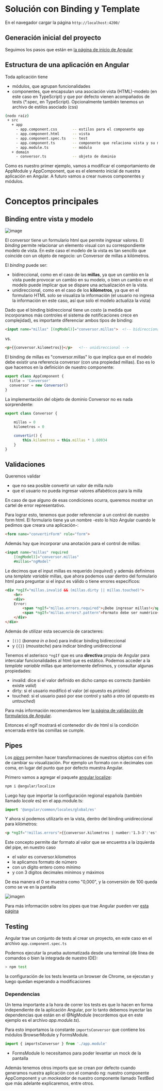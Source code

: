 # Solución con Binding y Template

En el navegador cargar la página `http://localhost:4200/`

## Generación inicial del proyecto

Seguimos los pasos que están en [la página de inicio de Angular](https://angular.io/guide/quickstart)

## Estructura de una aplicación en Angular

Toda aplicación tiene

- módulos, que agrupan funcionalidades
- componentes, que encapsulan una asociación vista (HTML)-modelo (en este caso en TypeScript) y que por defecto vienen acompañados de tests (*.spec, en TypeScript). Opcionalmente también tenemos un archivo de estilos asociado (css)

```bash
(nodo raíz)
 + src
   + app
     - app.component.css       -- estilos para el componente app
     - app.component.html      -- vista
     - app.component.spec.ts   -- test
     - app.component.ts        -- componente que relaciona vista y su modelo (un objeto de dominio)
     - app.module.ts           -- módulo
   + domain
     - conversor.ts            -- objeto de dominio
```

Como es nuestro primer ejemplo, vamos a modificar el comportamiento de AppModule y AppComponent, que es el elemento inicial de nuestra aplicación en Angular. A futuro vamos a crear nuevos componentes y módulos.

# Conceptos principales

## Binding entre vista y modelo

![image](images/Arquitectura_Overview.png)

El conversor tiene un formulario html que permite ingresar valores. El _binding_ permite relacionar un elemento visual con su correspondiente modelo de vista. En este caso el modelo de la vista es tan sencillo que coincide con un objeto de negocio: un Conversor de millas a kilómetros.

El _binding_ puede ser:

- bidireccional, como en el caso de las **millas**, ya que un cambio en la vista puede provocar un cambio en su modelo, o bien un cambio en el modelo puede implicar que se dispare una actualización en la vista. 
- unidireccional, como en el caso de los **kilómetros**, ya que en el formulario HTML solo se visualiza la información (el usuario no ingresa la información en este caso, así que solo el modelo actualiza la vista)

Dado que el binding bidireccional tiene un costo (a medida que incorporamos más controles el sistema de notificaciones crece en complejidad), es importante diferenciar ambos tipos de binding:

```html
<input name="millas" [(ngModel)]="conversor.millas">  <!-- bidireccional-->
```

vs.

```html
<p>{{conversor.kilometros}}</p>   <!-- unidireccional -->
```

El binding de millas es "conversor.millas" lo que implica que en el modelo debe existir una referencia conversor (con una propiedad millas). Eso es lo que hacemos en la definición de nuestro componente:

```typescript
export class AppComponent {
  title = 'Conversor'
  conversor = new Conversor()
}
```

La implementación del objeto de dominio Conversor no es nada sorprendente:

```typescript
export class Conversor {
 
    millas = 0
    kilometros = 0

    convertir() {
        this.kilometros = this.millas * 1.60934
    }
}
```

## Validaciones

Queremos validar

- que no sea posible convertir un valor de milla nulo
- que el usuario no pueda ingresar valores alfabéticos para la milla

En caso de que alguno de esas condiciones ocurra, queremos mostrar un cartel de error representativo.

Para lograr esto, tenemos que poder referenciar a un control de nuestro form html. El formulario tiene ya un nombre -esto lo hizo Angular cuando le pedimos que creara una aplicación-:

```html
<form name="convertirForm" role="form">
```

Además hay que incorporar una anotación para el control de millas:

```html
<input name="millas" required 
    [(ngModel)]="conversor.millas" 
    #millas="ngModel"
```

Le decimos que el input millas es requerido (_required_) y además definimos una _template variable_ millas, que ahora podemos usar dentro del formulario html para preguntar si el input es válido o tiene errores específicos:

```html
<div *ngIf="millas.invalid && (millas.dirty || millas.touched)">
    <br>
    <div>
    Error:
        <span *ngIf="millas.errors.required">¡Debe ingresar millas!</span>
        <span *ngIf="millas.errors?.pattern">Formato debe ser numérico</span>
    </div>
</div>
```

Además de utilizar esta secuencia de caracteres:

- `[()]` (_banana in a box_) para indicar binding bidireccional 
- y `{{}}` (_moustache_) para indicar binding unidireccional 

Tenemos el asterisco `*ngIf` que es una **directiva** propia de Angular para intercalar funcionalidades al html que es estático. Podemos acceder a la _template variable_ millas que anteriormente definimos, y consultar algunas propiedades:

- invalid: dice si el valor definido en dicho campo es correcto (también existe _valid_)
- dirty: si el usuario modificó el valor (el opuesto es _pristine_)
- touched: si el usuario pasó por ese control y saltó a otro (el opuesto es _untouched_) 

Para más información recomendamos leer [la página de validación de formularios de Angular](https://angular.io/guide/forms).

Entonces el ngIf mostrará el contenedor div de html si la condición encerrada entre las comillas se cumple.

## Pipes

Los [_pipes_](https://angular.io/guide/pipes) permiten hacer transformaciones de nuestros objetos con el fin de cambiar su visualización. Por ejemplo un formato con n decimales con coma, en lugar del punto que por defecto muestra Angular. 

Primero vamos a agregar el paquete [angular localize](https://angular.io/guide/i18n#add-the-localize-package): 

```bash
npm i @angular/localize
```

Luego hay que importar la configuración regional española (también llamado _locale_ es) en el app.module.ts:

```typescript
import '@angular/common/locales/global/es'
``` 

Y ahora sí podemos utilizarlo en la vista, dentro del binding unidireccional para kilómetros:

```html
<p *ngIf="!millas.errors">{{conversor.kilometros | number:'1.3-3':'es' }}</p>
```

Este concepto permite dar formato al valor que se encuentra a la izquierda del pipe, en nuestro caso

- el valor es conversor.kilometros
- le aplicamos formato de número
- con un dígito entero como mínimo
- y con 3 dígitos decimales mínimos y máximos

De esa manera el 0 se muestra como "0,000", y la conversión de 100 queda como se ve en la pantalla

![imagen](images/conversor_pipes.png)

Para más información sobre los pipes que trae Angular pueden ver [esta página](https://angular.io/api?type=pipe)

## Testing

Angular trae un conjunto de tests al crear un proyecto, en este caso en el archivo `app.component.spec.ts`

Podemos ejecutar la prueba automatizada desde una terminal (de línea de comandos o bien la integrada de nuestro IDE):

```bash
> npm test
```

la configuración de los tests levanta un browser de Chrome, se ejecutan y luego quedan esperando a modificaciones

### Dependencias

Un tema importante a la hora de correr los tests es que lo hacen en forma independiente de la aplicación Angular, por lo tanto debemos inyectar las dependencias que están en el @NgModule (recordemos que en este ejemplo es el archivo _app.module.ts_).

Para esto importamos la constante `importsConversor` que contiene los módulos BrowserModule y FormsModule.

```typescript
import { importsConversor } from './app.module'
```
- FormsModule lo necesitamos para poder levantar un mock de la pantalla

Además tenemos otros imports que se crean por defecto cuando generamos nuestra aplicación con el comando ng: nuestro componente AppComponent y un _mockeador_ de nuestro componente llamado TestBed que más adelante explicaremos, entre otros.
